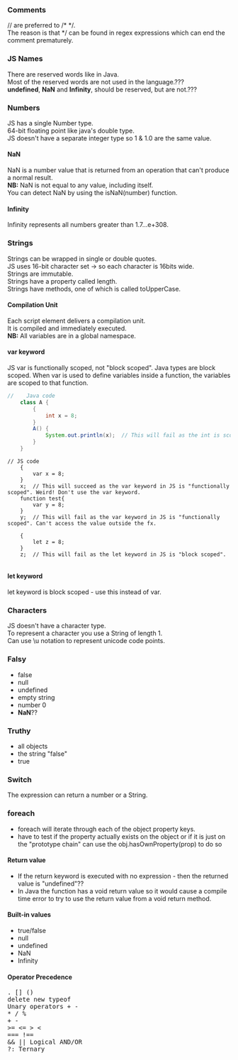 ### Comments
// are preferred to /* */.  
The reason is that */ can be found in regex expressions which can end the comment prematurely.  

### JS Names
There are reserved words like in Java.  
Most of the reserved words are not used in the language.???  
**undefined**, **NaN** and **Infinity**, should be reserved, but are not.???  

### Numbers
JS has a single Number type.  
64-bit floating point like java's double type.  
JS doesn't have a separate integer type so 1 & 1.0 are the same value.  

#### NaN
NaN is a number value that is returned from an operation that can't produce a normal result.  
**NB:** NaN is not equal to any value, including itself.  
You can detect NaN by using the isNaN(number) function.  

#### Infinity
Infinity represents all numbers greater than 1.7...e+308.  

### Strings
Strings can be wrapped in single or double quotes.  
JS uses 16-bit character set -> so each character is 16bits wide.  
Strings are immutable.  
Strings have a property called length.  
Strings have methods, one of which is called toUpperCase.  

#### Compilation Unit
Each script element delivers a compilation unit.  
It is compiled and immediately executed.  
**NB:** All variables are in a global namespace.

#### var keyword
JS var is functionally scoped, not "block scoped".
Java types are block scoped.
When var is used to define variables inside a function, the variables are scoped to that function.

```java
//    Java code
    class A {
        {
            int x = 8;
        }
        A() {
            System.out.println(x);  // This will fail as the int is scoped inside the block.
        }
    }
```
```JS
// JS code
    {
        var x = 8;
    }
    x;  // This will succeed as the var keyword in JS is "functionally scoped". Weird! Don't use the var keyword.
    function test{
        var y = 8;
    }
    y;  // This will fail as the var keyword in JS is "functionally scoped". Can't access the value outside the fx.
    
    {
        let z = 8;
    }
    z;  // This will fail as the let keyword in JS is "block scoped".
    
```

#### let keyword
let keyword is block scoped - use this instead of var.


### Characters
JS doesn't have a character type.  
To represent a character you use a String of length 1.  
Can use \u notation to represent unicode code points.

### Falsy
- false
- null
- undefined
- empty string
- number 0
- **NaN**??

### Truthy
- all objects
- the string "false"
- true

### Switch
The expression can return a number or a String.  

### foreach
- foreach will iterate through each of the object property keys.
- have to test if the property actually exists on the object or if it is just on the "prototype chain"
  can use the obj.hasOwnProperty(prop) to do so

#### Return value
- If the return keyword is executed with no expression - then the returned value is "undefined"??
- In Java the function has a void return value so it would cause a compile time error to try to use the return value from a void return method.

#### Built-in values
- true/false
- null
- undefined
- NaN
- Infinity

#### Operator Precedence
<pre>
. [] ()
delete new typeof
Unary operators + -
* / %
+ -
>= <= > <
=== !== 
&& || Logical AND/OR
?: Ternary
</pre>
